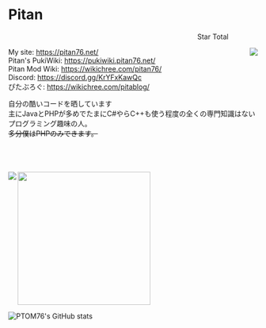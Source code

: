 # Pitan
<p align="right">Star Total&nbsp;&nbsp;&nbsp;&nbsp;&nbsp;&nbsp;&nbsp;&nbsp;&nbsp;&nbsp;&nbsp;&nbsp;&nbsp;&nbsp;&nbsp;</p>
<img align="right" src="https://github-pitan76-star-counter.glitch.me/?user=PTOM76&h=200&date=20241014" />

My site: https://pitan76.net/
<br />
Pitan's PukiWiki: https://pukiwiki.pitan76.net/
<br />
Pitan Mod Wiki: https://wikichree.com/pitan76/
<br />
Discord: https://discord.gg/KrYFxKawQc
<br />
ぴたぶろぐ: https://wikichree.com/pitablog/
<br />

自分の酷いコードを晒しています<br />
主にJavaとPHPが多めでたまにC#やらC++も使う程度の全くの専門知識はないプログラミング趣味の人。
<br />
<s>多分僕はPHPのみできます。</s>
<br />
<br />
<br />
<br />
<br />
<a href="https://github.com/ryo-ma/github-profile-trophy">
  <img width="268" src="https://github-profile-trophy.vercel.app/?username=PTOM76&theme=transparent&hide_border=true&row=4&column=2" />
</a>
<a href="https://github-readme-stats.vercel.app/api/top-langs/?username=PTOM76&theme=transparent&hide_border=true&langs_count=11&hide=HTML,Batchfile,Shell"><img align="left" src="https://github-readme-stats.vercel.app/api/top-langs/?username=PTOM76&theme=transparent&hide_border=true&langs_count=11&hide=HTML,Batchfile,Shell" /></a>

![PTOM76's GitHub stats](https://github-readme-stats.vercel.app/api?username=PTOM76&show_icons=true&theme=transparent&hide_border=true&hide_title=true)

<br clear="left" />

<comment c="<br /><br />
ライセンスを記載していないからって完全には著作権放棄をしておりませんので再うｐ、二次配布、アーカイブ時などにはファイルの中身でもサイトの中身でもどこでもいいので著作権表記をしてください。<br />ただし、絶対著作権表記をしろって訳ではなく、誰かにファイルを転送するためならしなくても大丈夫です。<s>多分見ても無視するので対処はしませんけどね</s>(自作発言は×)
加工:可<br />
再うｐ:可<br />
二次配布:可<br />
表現:自由<br />
自作発言:不可<br />
" />
